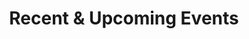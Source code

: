 ---
title: Recent & Upcoming Events
type: landing

sections:
########################################################################
# 1 · Dynamic list — all seminar-type .md files (newest first)
########################################################################
- block: collection
  content:
    title: Seminars
    page_type: event
    order: desc          # newest first
    count: 20            # show up to 20
  design:
    view: compact
    show_date: true
    show_location: true
    columns: "1"

########################################################################
# 2 · Manually-curated Workshops & Conferences (HTML cards)
########################################################################
- block: markdown
  content:
    title: Workshops & Conferences
    text: |
      <!-- copy-paste & edit a card for each event -->
      <!-- CARD 1 ---------------------------------------------------- -->
      <div class="media stream-item view-compact">
        <!-- thumbnail (right-hand side) -->
        <a class="ml-3" href="https://example.com/graphical-models-2024"
           target="_blank" rel="noopener">
          <img src="/media/event/gm2024.jpg" alt="Graphical Models Workshop"
               width="110" height="110" loading="lazy">
        </a>

        <!-- main text -->
        <div class="media-body">
          <!-- line 1 – title (linked) -->
          <div class="section-subheading article-title mb-0">
            <a href="https://example.com/graphical-models-2024"
               target="_blank" rel="noopener">
              Barcelona Workshop on Graphical Models
            </a>
          </div>

          <!-- line 2 – short description -->
          <div class="article-style">
            Hands-on meeting on structure learning &
            inference in graphical models.
          </div>

          <!-- line 3 – date · venue -->
          <div class="stream-meta article-metadata">
            3–5&nbsp;Jul&nbsp;2024 · UPF Campus Ciutadella
          </div>
        </div>
      </div>

      <!-- CARD 2 ---------------------------------------------------- -->
      <div class="media stream-item view-compact">
        <a class="ml-3" href="https://example.com/bayescomp-2025"
           target="_blank" rel="noopener">
          <img src="/media/event/bayescomp2025.png" alt="BayesComp 2025 logo"
               width="110" height="110" loading="lazy">
        </a>

        <div class="media-body">
          <div class="section-subheading article-title mb-0">
            <a href="https://example.com/bayescomp-2025"
               target="_blank" rel="noopener">
              10<sup>th</sup> Bayesian Computing Conference
            </a>
          </div>

          <div class="article-style">
            Advances in scalable Bayesian computation.
          </div>

          <div class="stream-meta article-metadata">
            12–14&nbsp;Jan&nbsp;2025 · UPF Auditorium
          </div>
        </div>
      </div>
  design:
    columns: "1"
---